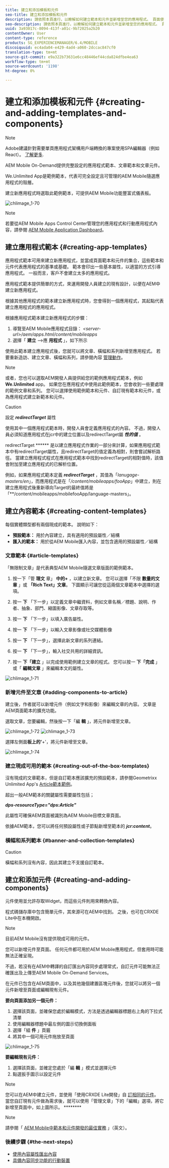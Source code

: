 ```yaml
---
title: 建立和添加模板和元件
seo-title: 建立和添加模板和元件
description: 請依照本頁進行，以瞭解如何建立範本和元件並新增至您的應用程式。 頁面使用Geometrixx Unlimited App作為包含範例應用程式範本和頁面範本的應用程式。
seo-description: 請依照本頁進行，以瞭解如何建立範本和元件並新增至您的應用程式。 頁面使用Geometrixx Unlimited App作為包含範例應用程式範本和頁面範本的應用程式。
uuid: 3a93017c-8094-413f-a01c-9b72025a2b20
contentOwner: User
content-type: reference
products: SG_EXPERIENCEMANAGER/6.4/MOBILE
discoiquuid: ec4ada04-e429-4ad4-a060-2dccac847cf0
translation-type: tm+mt
source-git-commit: e9a322b73631e6cc48446ef44cda824dfbe4ea63
workflow-type: tm+mt
source-wordcount: '1198'
ht-degree: 0%

---
```



# 建立和添加模板和元件 {#creating-and-adding-templates-and-components}

>[!NOTE]
>
>Adobe建議針對需要單頁應用程式架構用戶端轉換的專案使用SPA編輯器（例如React）。 [了解更多](/help/sites-developing/spa-overview.md).

AEM Mobile On-Demand提供完整設定的應用程式範本、文章範本和文章元件。

We.Unlimited App是範例範本，代表可完全設定且可管理的AEM Mobile隨選應用程式的殼層。

建立新應用程式時選取此範例範本，可提供AEM Mobile功能豐富式儀表板。

![chlimage_1-70](assets/chlimage_1-70.png)

>[!NOTE]
>
>若要從AEM Mobile Apps Control Center管理您的應用程式和行動應用程式內容，請參閱 [AEM Mobile Application Dashboard](/help/mobile/mobile-apps-ondemand-application-dashboard.md)。

## 建立應用程式範本 {#creating-app-templates}

應用程式範本可用來建立新應用程式，並當成頁面範本和元件的集合，這些範本和元件代表應用程式的基準或基礎。 範本會印出一些基本屬性，以適當的方式引導應用程式。 一般而言，客戶不會建立太多的應用程式。

應用程式範本提供簡單的方式，來運用開發人員建立的現有設計，以便在AEM中建立新應用程式。

根據其他應用程式的範本建立新應用程式時，您會得到一個應用程式，其起點代表建立應用程式的應用程式。

根據應用程式範本建立新應用程式的步驟：

1. 導覽至AEM Mobile應用程式目錄： *&lt;server-url>/aem/apps.html/content/mobileapps*
1. 選擇「 **建立** —>應 **用程式** 」，如下所示

使用此範本建立應用程式後，您就可以將文章、橫幅和系列新增至應用程式。 若要重新造訪、建立文章、橫幅和系列，請參閱內容 [管理動作](/help/mobile/mobile-apps-ondemand-manage-content-ondemand.md)。

>[!NOTE]
>
>或者，您也可以選取AEM開發人員提供給您的範例應用程式範本，例如 **We.Unlimited** app。 如果您在應用程式中使用此範例範本，您會收到一些要處理的範例文章和系列。 您可以選擇使用範例範本和元件、自訂現有範本和元件，或為應用程式建立新範本和元件。

>[!CAUTION]
>
>設定 ***redirectTarget*** 屬性
>
>使用其中一個應用程式範本時，開發人員會定義應用程式的內容。 不過，開發人員必須知道應用程式在jcr中的建立位置以及redirectTarget屬 ***性的值*** 。
>
>redirectTarget ****** 是以建立應用程式作業的一部分來計算，如果應用程式範本中有redirectTarget屬性，且redirectTarget的值定義為相對，則會嘗試解析路徑。 當建立應用程式程式在應用程式範本中找到redirectTarget的相對值時，該值會附加至建立應用程式的已解析位置。
>
>例如，如果應用程式範本定義 ***redirectTarget*** ，其值為「*lanugage-masters/en*」，而應用程式是在「*/content/mobileapps/fooApp*」中建立，則在建立應用程式後重新導向Target的最終值將是「**/content/mobileapps/mobilefooApp/language-masters」。


## 建立內容範本 {#creating-content-templates}

每個實體類型都有兩個現成的範本。 說明如下：

* **預設範本：** 用於內容建立，具有適用的預設屬性／結構
* **匯入的範本：** 用於從AEM Mobile匯入內容，並包含適用的預設屬性／結構

### 文章範本 {#article-templates}

「無限制文章」是代表典型AEM Mobile隨選文章版面的範例範本。

1. 按一下「管 **理文** 章」 **中的+** ，以建立新文章。 您可以選擇「不限 **數量的文章** 」或 **「Rich Text」文章**。 下圖顯示可讓您從這兩個文章範本中選擇的選項。

1. 按一 **下** 「下一步」以定義文章中繼資料，例如文章名稱／標題、說明、作者、抽象、部門、縮圖影像、文章存取等。
1. 按一 **下** 「下一步」以填入廣告屬性。
1. 按一 **下** 「下一步」以輸入文章影像或社交媒體影像
1. 按一 **下** 「下一步」，選擇此新文章的系列連結。
1. 按一 **下** 「下一步」，輸入社交共用的詳細資訊。
1. 按一 **下「建立** 」以完成使用範例建立文章的程式。 您可以按一 **下「完成** 」或「 **編輯文章** 」來編輯本文的屬性。

![chlimage_1-71](assets/chlimage_1-71.png)

### 新增元件至文章 {#adding-components-to-article}

建立後，作者就可以新增元件（例如文字和影像）來編輯文章的內容。 文章是AEM頁面範本的擴充功能。

選取文章，您要編輯，然後按一下「編 **輯** 」，將元件新增至文章。

![chlimage_1-72](assets/chlimage_1-72.png) ![chlimage_1-73](assets/chlimage_1-73.png)

選擇左側面&#x200B;**板上的&#39;**+&#39;，將元件新增至文章。

![chlimage_1-74](assets/chlimage_1-74.png)

### 建立現成可用的範本 {#creating-out-of-the-box-templates}

沒有現成的文章範本，但是自訂範本應該擴充的預設範本，請參閱Geometrixx Unlimited App&#39;s [Article範本範例](http://localhost:4502/crx/de/index.jsp#/apps/geometrixx-unlimited-app/templates/article)。

超出一般AEM範本的關鍵屬性需要屬性包括；

***dps-resourceType=&quot;dps:Article&quot;***

此屬性可確保AEM頁面被識別為AEM Mobile目標文章頁面。

依據AEM範本，您可以將任何預設屬性或子節點新增至範本的 ***jcr:content***。

### 橫幅和系列範本 {#banner-and-collection-templates}

>[!CAUTION]
>
>橫幅和系列沒有內容，因此其建立不支援自訂範本。

## 建立和添加元件 {#creating-and-adding-components}

元件使用並允許存取Widget，而這些元件則用來轉換內容。

程式碼儲存庫中包含簡單元件，其來源可在AEM中找到。 之後，也可在CRXDE Lite中在本機開啟。

>[!NOTE]
>
>目前AEM Mobile沒有提供現成可用的元件。


您可以新增元件至頁面。 任何元件都可用於AEM Mobile應用程式，但套用時可能無法正確呈現。

不過，若沒有在AEM中轉譯的自訂匯出內容同步處理常式，自訂元件可能無法正確匯出及上傳至AEM Mobile On-Demand Services。

在元件已包含在AEM頁面中，以及其他幾個建置區塊元件後，您就可以將另一個元件新增至頁面或編輯現有元件。

**要向頁面添加另一個元件：**

1. 選擇該頁面，並確保您處於編輯模式，方法是透過編輯器標題右上角的下拉式清單
1. 使用編輯器標題中最左側的圖示切換側面板
1. 選擇「組 **件** 」頁籤
1. 將其中一個可用元件拖放至頁面

![chlimage_1-75](assets/chlimage_1-75.png)

**要編輯現有元件：**

1. 選擇該頁面，並確定您處於「編 **輯** 」模式並選擇元件
1. 點選扳手圖示以設定元件

>[!NOTE]
>
>您可以在AEM中建立元件，並使用「使用CRXDE Lite開發」自 [訂相同的元件](/help/sites-developing/developing-with-crxde-lite.md)。 當您自訂現有元件做為需求後，就可以使用「管理文章」下的「編輯」選項，將它新增至頁面中，如上圖所示。 ********

>[!NOTE]
>
>請參閱「 [AEM Mobile中範本和元件開發的最佳實務](/help/mobile/best-practices-aem-mobile.md) 」（英文）。

### 後續步驟 {#the-next-steps}

* [使用內容屬性匯出內容](/help/mobile/on-demand-content-properties-exporting.md)
* [具備內容同步功能的行動裝置](/help/mobile/mobile-ondemand-contentsync.md)